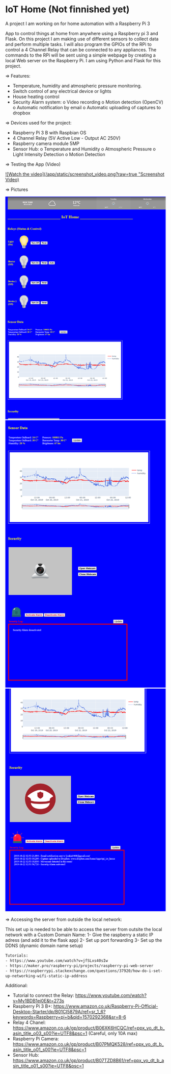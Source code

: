 # IoT Home (Not finnished yet)
A project I am working on for home automation with a Raspberry Pi 3

App to control things at home from anywhere using a Raspberry pi 3 and Flask. On this project I am making use of different sensors to collect data and perform multiple tasks. I will also program the GPIOs of the RPi to control a 4 Channel Relay that can be connected to any appliances. 
The commands to the RPi will be sent using a simple webpage by creating a local Web server on the Raspberry Pi. I am using Python and Flask for this project.

=> Features:
  -	Temperature, humidity and atmospheric pressure monitoring.
  -	Switch control of any electrical device or lights
  -	House heating control
  -	Security Alarm system:
      o	Video recording
      o	Motion detection (OpenCV)
      o	Automatic notification by email
      o	Automatic uploading of captures to dropbox

=> Devices used for the project:
  -	Raspberry Pi 3 B with Raspbian OS
  -	4 Channel Relay (5V Active Low - Output AC 250V)
  -	Raspberry camera module 5MP 
  -	Sensor Hub:
      o	Temperature and Humidity
      o	Atmospheric Pressure
      o	Light Intensity Detection
      o	Motion Detection

=> Testing the App (Video)

[![Watch the video](/app/static/screenshot_video.png?raw=true "Screenshot Video)](https://youtu.be/laLAe-Fh5wk)

=> Pictures

![alt text](/app/static/screenshot1.png?raw=true "Screenshot 1")
![alt text](/app/static/screenshot2.png?raw=true "Screenshot 2")
![alt text](/app/static/screenshot3.png?raw=true "Screenshot 3")


=> Accessing the server from outside the local network:

  This set up is needed to be able to access the server from outsite the local network with a Custom Domain Name:
    1- Give the raspberry a static IP adress (and add it to the flask app)
    2- Set up port forwarding
    3- Set up the DDNS (dynamic domain name setup)

    Tutorials:
    - https://www.youtube.com/watch?v=jfSLxs40sIw
    - https://maker.pro/raspberry-pi/projects/raspberry-pi-web-server
    - https://raspberrypi.stackexchange.com/questions/37920/how-do-i-set-up-networking-wifi-static-ip-address


Additional:
  - Tutorial to connect the Relay:
  https://www.youtube.com/watch?v=My1BDB1ei0E&t=273s
  -	Raspberry Pi 3 B+: 
  https://www.amazon.co.uk/Raspberry-Pi-Official-Desktop-Starter/dp/B01CI5879A/ref=sr_1_6?keywords=Raspberry+pi+b&qid=1570292368&sr=8-6
  -	Relay 4 Chanel: 
  https://www.amazon.co.uk/gp/product/B06XK6HCQC/ref=ppx_yo_dt_b_asin_title_o03_s00?ie=UTF8&psc=1 (Careful, only 10A max)
  -	Raspberry Pi Camera: 
  https://www.amazon.co.uk/gp/product/B07PMQK528/ref=ppx_yo_dt_b_asin_title_o01_s00?ie=UTF8&psc=1
  -	Sensor Hub: 
  https://www.amazon.co.uk/gp/product/B07TZD8B61/ref=ppx_yo_dt_b_asin_title_o01_s00?ie=UTF8&psc=1
